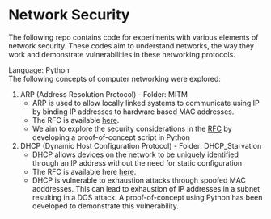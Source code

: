 # Network Security
The following repo contains code for experiments with various elements of network security. These codes aim to understand networks, the way they work and demonstrate vulnerabilities in these networking protocols.

Language: Python<br>
The following concepts of computer networking were explored:
1. ARP (Address Resolution Protocol) - Folder: MITM
    * ARP is used to allow locally linked systems to communicate using IP by binding IP addresses to hardware based MAC addresses. 
    * The RFC is available <a href="https://tools.ietf.org/html/rfc6747">here</a>. 
    * We aim to explore the security considerations in the <a href="https://tools.ietf.org/html/rfc6747">RFC</a> by developing a proof-of-concept script in Python
2. DHCP (Dynamic Host Configuration Protocol) - Folder: DHCP_Starvation
    * DHCP allows devices on the network to be uniquely identified through an IP address without the need for static configuration
    * The RFC is available here <a href="https://tools.ietf.org/html/rfc2131">here</a>.
    * DHCP is vulnerable to exhaustion attacks through spoofed MAC adddresses. This can lead to exhaustion of IP addresses in a subnet resulting in a DOS attack. A proof-of-concept using Python has been developed to demonstrate this vulnerability.
